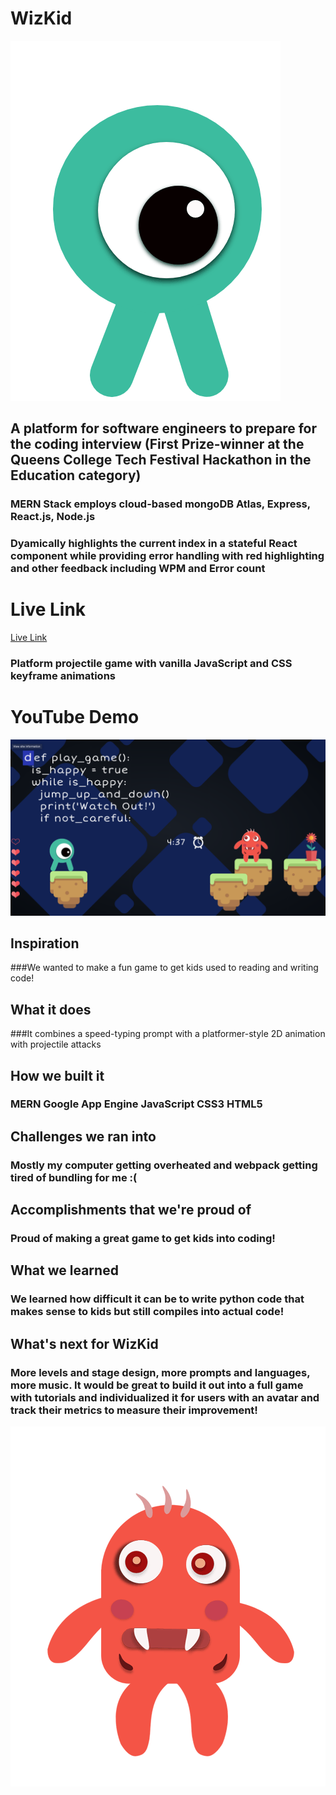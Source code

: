 # WizKid
![Eye-Monster](https://github.com/SammoMichael/wizkid/blob/master/green-eye.gif "Eye-Monster")

## A platform for software engineers to prepare for the coding interview (First Prize-winner at the Queens College Tech Festival Hackathon in the Education category)
### MERN Stack employs cloud-based mongoDB Atlas, Express, React.js, Node.js 
### Dyamically highlights the current index in a stateful React component while providing error handling with red highlighting and other feedback including WPM and Error count
# Live Link
[Live Link](https://wizkid.ml)
### Platform projectile game with vanilla JavaScript and CSS keyframe animations 
# YouTube Demo

[![WizKid](https://github.com/SammoMichael/wizkid/blob/master/Screen%20Shot%202562-04-07%20at%204.40.06%20AM.png)](https://youtu.be/Zljcs7VcvIk)

## Inspiration
###We wanted to make a fun game to get kids used to reading and writing code!
## What it does
###It combines a speed-typing prompt with a platformer-style 2D animation with projectile attacks
## How we built it
### MERN Google App Engine JavaScript CSS3 HTML5 
## Challenges we ran into
### Mostly my computer getting overheated and webpack getting tired of bundling for me :(
## Accomplishments that we're proud of
### Proud of making a great game to get kids into coding!
## What we learned
### We learned how difficult it can be to write python code that makes sense to kids but still compiles into actual code!
## What's next for WizKid
### More levels and stage design, more prompts and languages, more music. It would be great to build it out into a full game with tutorials and individualized it for users with an avatar and track their metrics to measure their improvement!

![Red-Monster](https://github.com/SammoMichael/wizkid/blob/master/monster.gif "Red-Monster")






